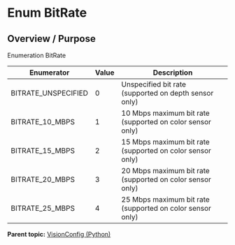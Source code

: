 # Enum BitRate

## Overview / Purpose

Enumeration BitRate

|Enumerator|Value|Description|
|----------|-----|-----------|
|BITRATE\_UNSPECIFIED|0|Unspecified bit rate \(supported on depth sensor only\)|
|BITRATE\_10\_MBPS|1|10 Mbps maximum bit rate \(supported on color sensor only\)|
|BITRATE\_15\_MBPS|2|15 Mbps maximum bit rate \(supported on color sensor only\)|
|BITRATE\_20\_MBPS|3|20 Mbps maximum bit rate \(supported on color sensor only\)|
|BITRATE\_25\_MBPS|4|25 Mbps maximum bit rate \(supported on color sensor only\)|

**Parent topic:** [VisionConfig \(Python\)](../../summary_pages/VisionConfig.md)

